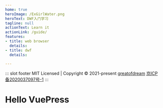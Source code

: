 ```yaml
---
home: true
heroImage: /ExGirlWater.png
heroText: DWF入门学习
tagline: null
actionText: Learn it
actionLink: /guide/
features:
- title: web browser
  details: 
- title: dwf
  details:

---
```

::: slot footer
MIT Licensed | Copyright © 2021-present [greatofdream](https://github.com/greatofdream)
[京ICP备2020037097号-1](https://beian.miit.gov.cn)
:::
# Hello VuePress

